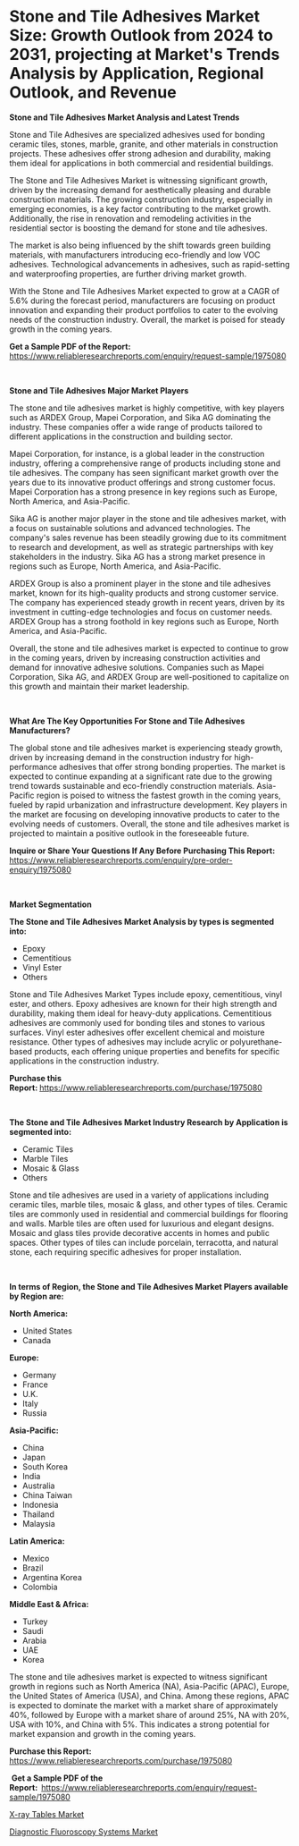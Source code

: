 <p><h1>Stone and Tile Adhesives Market Size: Growth Outlook from 2024 to 2031, projecting at Market's Trends Analysis by Application, Regional Outlook, and Revenue</h1></p><p><strong>Stone and Tile Adhesives Market Analysis and Latest Trends</strong></p>
<p><p>Stone and Tile Adhesives are specialized adhesives used for bonding ceramic tiles, stones, marble, granite, and other materials in construction projects. These adhesives offer strong adhesion and durability, making them ideal for applications in both commercial and residential buildings.</p><p>The Stone and Tile Adhesives Market is witnessing significant growth, driven by the increasing demand for aesthetically pleasing and durable construction materials. The growing construction industry, especially in emerging economies, is a key factor contributing to the market growth. Additionally, the rise in renovation and remodeling activities in the residential sector is boosting the demand for stone and tile adhesives.</p><p>The market is also being influenced by the shift towards green building materials, with manufacturers introducing eco-friendly and low VOC adhesives. Technological advancements in adhesives, such as rapid-setting and waterproofing properties, are further driving market growth.</p><p>With the Stone and Tile Adhesives Market expected to grow at a CAGR of 5.6% during the forecast period, manufacturers are focusing on product innovation and expanding their product portfolios to cater to the evolving needs of the construction industry. Overall, the market is poised for steady growth in the coming years.</p></p>
<p><strong>Get a Sample PDF of the Report:&nbsp;</strong> <a href="https://www.reliableresearchreports.com/enquiry/request-sample/1975080">https://www.reliableresearchreports.com/enquiry/request-sample/1975080</a></p>
<p>&nbsp;</p>
<p><strong>Stone and Tile Adhesives Major Market Players</strong></p>
<p><p>The stone and tile adhesives market is highly competitive, with key players such as ARDEX Group, Mapei Corporation, and Sika AG dominating the industry. These companies offer a wide range of products tailored to different applications in the construction and building sector.</p><p>Mapei Corporation, for instance, is a global leader in the construction industry, offering a comprehensive range of products including stone and tile adhesives. The company has seen significant market growth over the years due to its innovative product offerings and strong customer focus. Mapei Corporation has a strong presence in key regions such as Europe, North America, and Asia-Pacific.</p><p>Sika AG is another major player in the stone and tile adhesives market, with a focus on sustainable solutions and advanced technologies. The company's sales revenue has been steadily growing due to its commitment to research and development, as well as strategic partnerships with key stakeholders in the industry. Sika AG has a strong market presence in regions such as Europe, North America, and Asia-Pacific.</p><p>ARDEX Group is also a prominent player in the stone and tile adhesives market, known for its high-quality products and strong customer service. The company has experienced steady growth in recent years, driven by its investment in cutting-edge technologies and focus on customer needs. ARDEX Group has a strong foothold in key regions such as Europe, North America, and Asia-Pacific.</p><p>Overall, the stone and tile adhesives market is expected to continue to grow in the coming years, driven by increasing construction activities and demand for innovative adhesive solutions. Companies such as Mapei Corporation, Sika AG, and ARDEX Group are well-positioned to capitalize on this growth and maintain their market leadership.</p></p>
<p>&nbsp;</p>
<p><strong>What Are The Key Opportunities For Stone and Tile Adhesives Manufacturers?</strong></p>
<p><p>The global stone and tile adhesives market is experiencing steady growth, driven by increasing demand in the construction industry for high-performance adhesives that offer strong bonding properties. The market is expected to continue expanding at a significant rate due to the growing trend towards sustainable and eco-friendly construction materials. Asia-Pacific region is poised to witness the fastest growth in the coming years, fueled by rapid urbanization and infrastructure development. Key players in the market are focusing on developing innovative products to cater to the evolving needs of customers. Overall, the stone and tile adhesives market is projected to maintain a positive outlook in the foreseeable future.</p></p>
<p><strong>Inquire or Share Your Questions If Any Before Purchasing This Report:</strong> <a href="https://www.reliableresearchreports.com/enquiry/pre-order-enquiry/1975080">https://www.reliableresearchreports.com/enquiry/pre-order-enquiry/1975080</a></p>
<p>&nbsp;</p>
<p><strong>Market Segmentation</strong></p>
<p><strong>The Stone and Tile Adhesives Market Analysis by types is segmented into:</strong></p>
<p><ul><li>Epoxy</li><li>Cementitious</li><li>Vinyl Ester</li><li>Others</li></ul></p>
<p><p>Stone and Tile Adhesives Market Types include epoxy, cementitious, vinyl ester, and others. Epoxy adhesives are known for their high strength and durability, making them ideal for heavy-duty applications. Cementitious adhesives are commonly used for bonding tiles and stones to various surfaces. Vinyl ester adhesives offer excellent chemical and moisture resistance. Other types of adhesives may include acrylic or polyurethane-based products, each offering unique properties and benefits for specific applications in the construction industry.</p></p>
<p><strong>Purchase this Report:&nbsp;</strong><a href="https://www.reliableresearchreports.com/purchase/1975080">https://www.reliableresearchreports.com/purchase/1975080</a></p>
<p>&nbsp;</p>
<p><strong>The Stone and Tile Adhesives Market Industry Research by Application is segmented into:</strong></p>
<p><ul><li>Ceramic Tiles</li><li>Marble Tiles</li><li>Mosaic & Glass</li><li>Others</li></ul></p>
<p><p>Stone and tile adhesives are used in a variety of applications including ceramic tiles, marble tiles, mosaic & glass, and other types of tiles. Ceramic tiles are commonly used in residential and commercial buildings for flooring and walls. Marble tiles are often used for luxurious and elegant designs. Mosaic and glass tiles provide decorative accents in homes and public spaces. Other types of tiles can include porcelain, terracotta, and natural stone, each requiring specific adhesives for proper installation.</p></p>
<p>&nbsp;</p>
<p><strong>In terms of Region, the Stone and Tile Adhesives Market Players available by Region are:</strong></p>
<p>
    <p> <strong> North America: </strong>
        <ul>
            <li>United States</li>
            <li>Canada</li>
        </ul>
        </p> 
    <p> <strong> Europe: </strong>
        <ul>
            <li>Germany</li>
            <li>France</li>
            <li>U.K.</li>
            <li>Italy</li>
            <li>Russia</li>
        </ul>
        </p> 
    <p> <strong> Asia-Pacific: </strong>
        <ul>
            <li>China</li>
            <li>Japan</li>
            <li>South Korea</li>
            <li>India</li>
            <li>Australia</li>
            <li>China Taiwan</li>
            <li>Indonesia</li>
            <li>Thailand</li>
            <li>Malaysia</li>
        </ul>
        </p> 
    <p> <strong> Latin America: </strong>
        <ul>
            <li>Mexico</li>
            <li>Brazil</li>
            <li>Argentina Korea</li>
            <li>Colombia</li>
        </ul>
        </p> 
    <p> <strong> Middle East & Africa: </strong>
        <ul>
            <li>Turkey</li>
            <li>Saudi</li>
            <li>Arabia</li>
            <li>UAE</li>
            <li>Korea</li>
        </ul>
    </p>
    </p>
<p><p>The stone and tile adhesives market is expected to witness significant growth in regions such as North America (NA), Asia-Pacific (APAC), Europe, the United States of America (USA), and China. Among these regions, APAC is expected to dominate the market with a market share of approximately 40%, followed by Europe with a market share of around 25%, NA with 20%, USA with 10%, and China with 5%. This indicates a strong potential for market expansion and growth in the coming years.</p></p>
<p><strong>Purchase this Report: </strong><a href="https://www.reliableresearchreports.com/purchase/1975080">https://www.reliableresearchreports.com/purchase/1975080</a></p>
<p>&nbsp;<strong>Get a Sample PDF of the Report:&nbsp;&nbsp;</strong><a href="https://www.reliableresearchreports.com/enquiry/request-sample/1975080">https://www.reliableresearchreports.com/enquiry/request-sample/1975080</a></p>
<p><strong></strong></p>
<p><p><a href="https://summer-dogwood-3e9.notion.site/Global-X-ray-Tables-Market-by-Types-Applications-and-Major-Players-with-Regional-Growth-Rate-Anal-f4253eebb08e4f96a0cc68e332e84075">X-ray Tables Market</a></p><p><a href="https://lydian-appliance-61d.notion.site/Diagnostic-Fluoroscopy-Systems-Market-with-the-goal-of-estimating-the-market-size-and-future-growth--5d79816a387341b7a649c0bdb0e52711">Diagnostic Fluoroscopy Systems Market</a></p></p>